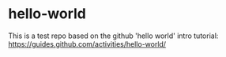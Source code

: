# hello-world
This is a test repo based on the github 'hello world' intro tutorial: https://guides.github.com/activities/hello-world/
